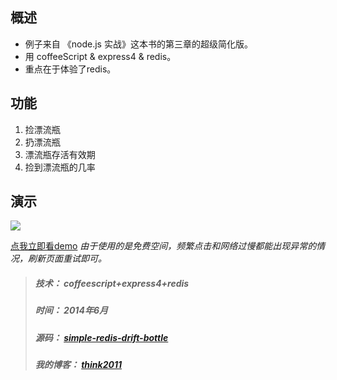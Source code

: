 
## 概述
* 例子来自 《node.js 实战》这本书的第三章的超级简化版。
* 用 coffeeScript & express4 & redis。
* 重点在于体验了redis。

## 功能
1. 捡漂流瓶
2. 扔漂流瓶
3. 漂流瓶存活有效期
4. 捡到漂流瓶的几率


## 演示
![](http://think2011.qiniudn.com/simple-redis-drift-bottle-1.png)


[点我立即看demo](http://simple-redis-drift-bottle-c9-think2011.c9.io/)
*由于使用的是免费空间，频繁点击和网络过慢都能出现异常的情况，刷新页面重试即可。*

> ##### 技术： coffeescript+express4+redis
> ##### 时间： 2014年6月
> ##### 源码： [simple-redis-drift-bottle](https://github.com/think2011/simple-redis-drift-bottle.git)
> ##### 我的博客： [think2011](http://think2011.github.io/)
